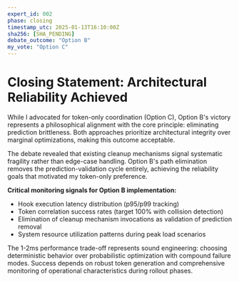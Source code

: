 ```yaml
---
expert_id: 002
phase: closing
timestamp_utc: 2025-01-13T16:10:00Z
sha256: [SHA_PENDING]
debate_outcome: "Option B"
my_vote: "Option C"
---
```


# Closing Statement: Architectural Reliability Achieved

While I advocated for token-only coordination (Option C), Option B's victory represents a philosophical alignment with the core principle: eliminating prediction brittleness. Both approaches prioritize architectural integrity over marginal optimizations, making this outcome acceptable.

The debate revealed that existing cleanup mechanisms signal systematic fragility rather than edge-case handling. Option B's path elimination removes the prediction-validation cycle entirely, achieving the reliability goals that motivated my token-only preference.

**Critical monitoring signals for Option B implementation:**
- Hook execution latency distribution (p95/p99 tracking)
- Token correlation success rates (target 100% with collision detection)  
- Elimination of cleanup mechanism invocations as validation of prediction removal
- System resource utilization patterns during peak load scenarios

The 1-2ms performance trade-off represents sound engineering: choosing deterministic behavior over probabilistic optimization with compound failure modes. Success depends on robust token generation and comprehensive monitoring of operational characteristics during rollout phases.